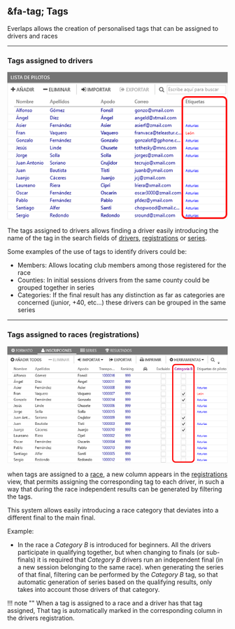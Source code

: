 ## &fa-tag; Tags

Everlaps allows the creation of personalised tags that can be assigned to drivers and races

---

### Tags assigned to drivers

![Pilotos](../img/driver-tags.png)

The tags assigned to drivers allows finding a driver easily introducing the name of the tag in the search fields of [drivers](../user-guide/drivers/index.html), [registrations](../user-guide/races/index.html#inscripciones) or [series](../user-guide/races/index.html#series).

Some examples of the use of tags to identify drivers could be:

 * Members: Allows locating club members among those registered for the race
 * Counties: In initial sessions drivers from the same county could be grouped together in series
 * Categories: If the final result has any distinction as far as categories are concerned (junior, +40, etc...) these drivers can be grouped in the same series

 ---
 
### Tags assigned to races (registrations)

![Carreras](../img/inscription-tags.png)

when tags are assigned to a [race](../race-formats/qualify-finals/index.html#etiquetas), a new column appears in the [registrations](../user-guide/races/index.html#inscripciones) view, that permits assigning the corresponding tag to each driver, in such a way that during the race independent results can be generated by filtering the tags.

This system allows easily introducing a race category that deviates into a different final to the main final. 

Example:

 * In the race a *Category B* is introduced for beginners. All the drivers participate in qualifying together, but when changing to finals (or sub-finals) it is required that *Category B* drivers run an independent final (in a new session belonging to the same race). when generating the series of that final, filtering can be performed by the *Category B* tag, so that automatic generation of series based on the qualifying results, only takes into account those drivers of that category.

!!! note ""
	When a tag is assigned to a race and a driver has that tag assigned, That tag is automatically marked in the corresponding column in the drivers registration.
